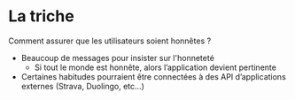 # La triche

Comment assurer que les utilisateurs soient honnêtes ?

- Beaucoup de messages pour insister sur l'honneteté
    - Si tout le monde est honnête, alors l’application devient pertinente
- Certaines habitudes pourraient être connectées à des API d’applications externes (Strava, Duolingo, etc…)
